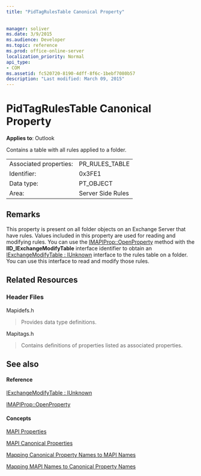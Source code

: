 ```yaml
---
title: "PidTagRulesTable Canonical Property"
 
 
manager: soliver
ms.date: 3/9/2015
ms.audience: Developer
ms.topic: reference
ms.prod: office-online-server
localization_priority: Normal
api_type:
- COM
ms.assetid: fc520720-8190-4dff-8f6c-1bebf7080b57
description: "Last modified: March 09, 2015"
---
```


# PidTagRulesTable Canonical Property

  
  
**Applies to**: Outlook 
  
Contains a table with all rules applied to a folder.
  
|||
|:-----|:-----|
|Associated properties:  <br/> |PR_RULES_TABLE  <br/> |
|Identifier:  <br/> |0x3FE1  <br/> |
|Data type:  <br/> |PT_OBJECT  <br/> |
|Area:  <br/> |Server Side Rules  <br/> |
   
## Remarks

This property is present on all folder objects on an Exchange Server that have rules. Values included in this property are used for reading and modifying rules. You can use the [IMAPIProp::OpenProperty](imapiprop-openproperty.md) method with the **IID_IExchangeModifyTable** interface identifier to obtain an [IExchangeModifyTable : IUnknown](iexchangemodifytableiunknown.md) interface to the rules table on a folder. You can use this interface to read and modify those rules. 
  
## Related Resources

### Header Files

Mapidefs.h
  
> Provides data type definitions.
    
Mapitags.h
  
> Contains definitions of properties listed as associated properties. 
    
## See also

#### Reference

[IExchangeModifyTable : IUnknown](iexchangemodifytableiunknown.md)
  
[IMAPIProp::OpenProperty](imapiprop-openproperty.md)
#### Concepts

[MAPI Properties](mapi-properties.md)
  
[MAPI Canonical Properties](mapi-canonical-properties.md)
  
[Mapping Canonical Property Names to MAPI Names](mapping-canonical-property-names-to-mapi-names.md)
  
[Mapping MAPI Names to Canonical Property Names](mapping-mapi-names-to-canonical-property-names.md)

